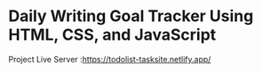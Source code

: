 #  Daily Writing Goal Tracker Using HTML, CSS, and JavaScript


Project Live Server :https://todolist-tasksite.netlify.app/







